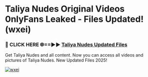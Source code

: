 # Taliya Nudes Original Videos 0nlyFans Leaked - Files Updated! (wxei)

<h3>🔴 CLICK HERE 🌐==►► <a href="https://tinyurl.com/52m3yx9h" rel="nofollow">Taliya Nudes Updated Files</a></h3>

Get Taliya Nudes and all content. Now you can access all videos and pictures of Taliya Nudes. New Updated Files 2025!

[![wxei](https://i.imgur.com/TnHtlc8.gif)](https://tinyurl.com/52m3yx9h)
